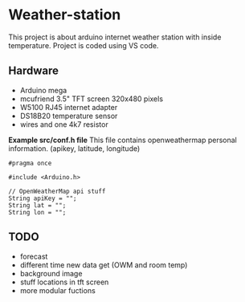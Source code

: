 # Weather-station

This project is about arduino internet weather station with inside temperature. Project is coded using VS code.

## Hardware

- Arduino mega
- mcufriend 3.5" TFT screen 320x480 pixels
- W5100 RJ45 internet adapter
- DS18B20 temperature sensor
- wires and one 4k7 resistor

**Example src/conf.h file**
This file contains openweathermap personal information. (apikey, latitude, longitude)

```
#pragma once

#include <Arduino.h>

// OpenWeatherMap api stuff
String apiKey = "";
String lat = "";
String lon = "";
```

## TODO

- forecast
- different time new data get (OWM and room temp)
- background image
- stuff locations in tft screen
- more modular fuctions
